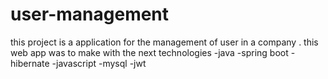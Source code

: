 # user-management
this project is a application for the management of user in a company .
this web app was to make with the next technologies
-java 
-spring boot 
-hibernate 
-javascript 
-mysql 
-jwt
